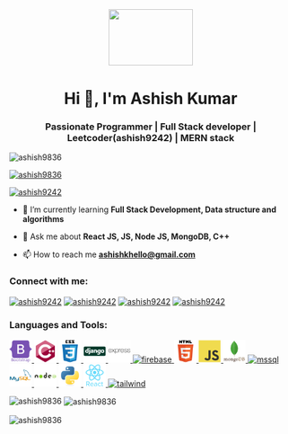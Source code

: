 
<div style="text-align:center"><img src="https://github.githubassets.com/images/modules/open_graph/github-octocat.png" width="150" height="100" /></div>

<h1 align="center">Hi 👋, I'm Ashish Kumar</h1>
<h3 align="center">Passionate Programmer | Full Stack developer | Leetcoder(ashish9242) | MERN stack</h3>
<p align="left"> <img src="https://komarev.com/ghpvc/?username=ashish9836&label=Profile%20views&color=0e75b6&style=flat" alt="ashish9836" /> </p>

<p align="left"> <a href="https://github.com/ryo-ma/github-profile-trophy"><img src="https://github-profile-trophy.vercel.app/?username=ashish9836" alt="ashish9836" /></a> </p>

<p align="left"> <a href="https://twitter.com/ashish9242" target="blank"><img src="https://img.shields.io/twitter/follow/ashish9242?logo=twitter&style=for-the-badge" alt="ashish9242" /></a> </p>

- 🌱 I’m currently learning **Full Stack Development, Data structure and algorithms**

- 💬 Ask me about **React JS, JS, Node JS, MongoDB, C++**

- 📫 How to reach me **ashishkhello@gmail.com**

<h3 align="left">Connect with me:</h3>
<p align="left">
<a href="https://twitter.com/ashish9242" target="blank"><img align="center" src="https://raw.githubusercontent.com/rahuldkjain/github-profile-readme-generator/master/src/images/icons/Social/twitter.svg" alt="ashish9242" height="30" width="40" /></a>
<a href="https://www.codechef.com/users/ashish9242" target="blank"><img align="center" src="https://cdn.jsdelivr.net/npm/simple-icons@3.1.0/icons/codechef.svg" alt="ashish9242" height="30" width="40" /></a>
<a href="https://codeforces.com/profile/ashish9242" target="blank"><img align="center" src="https://raw.githubusercontent.com/rahuldkjain/github-profile-readme-generator/master/src/images/icons/Social/codeforces.svg" alt="ashish9242" height="30" width="40" /></a>
<a href="https://www.leetcode.com/ashish9242" target="blank"><img align="center" src="https://raw.githubusercontent.com/rahuldkjain/github-profile-readme-generator/master/src/images/icons/Social/leet-code.svg" alt="ashish9242" height="30" width="40" /></a>
</p>

<h3 align="left">Languages and Tools:</h3>
<p align="left"> <a href="https://getbootstrap.com" target="_blank" rel="noreferrer"> <img src="https://raw.githubusercontent.com/devicons/devicon/master/icons/bootstrap/bootstrap-plain-wordmark.svg" alt="bootstrap" width="40" height="40"/> </a> <a href="https://www.w3schools.com/cpp/" target="_blank" rel="noreferrer"> <img src="https://raw.githubusercontent.com/devicons/devicon/master/icons/cplusplus/cplusplus-original.svg" alt="cplusplus" width="40" height="40"/> </a> <a href="https://www.w3schools.com/css/" target="_blank" rel="noreferrer"> <img src="https://raw.githubusercontent.com/devicons/devicon/master/icons/css3/css3-original-wordmark.svg" alt="css3" width="40" height="40"/> </a> <a href="https://www.djangoproject.com/" target="_blank" rel="noreferrer"> <img src="https://raw.githubusercontent.com/devicons/devicon/master/icons/django/django-original.svg" alt="django" width="40" height="40"/> </a> <a href="https://expressjs.com" target="_blank" rel="noreferrer"> <img src="https://raw.githubusercontent.com/devicons/devicon/master/icons/express/express-original-wordmark.svg" alt="express" width="40" height="40"/> </a> <a href="https://firebase.google.com/" target="_blank" rel="noreferrer"> <img src="https://www.vectorlogo.zone/logos/firebase/firebase-icon.svg" alt="firebase" width="40" height="40"/> </a> <a href="https://www.w3.org/html/" target="_blank" rel="noreferrer"> <img src="https://raw.githubusercontent.com/devicons/devicon/master/icons/html5/html5-original-wordmark.svg" alt="html5" width="40" height="40"/> </a> <a href="https://developer.mozilla.org/en-US/docs/Web/JavaScript" target="_blank" rel="noreferrer"> <img src="https://raw.githubusercontent.com/devicons/devicon/master/icons/javascript/javascript-original.svg" alt="javascript" width="40" height="40"/> </a> <a href="https://www.mongodb.com/" target="_blank" rel="noreferrer"> <img src="https://raw.githubusercontent.com/devicons/devicon/master/icons/mongodb/mongodb-original-wordmark.svg" alt="mongodb" width="40" height="40"/> </a> <a href="https://www.microsoft.com/en-us/sql-server" target="_blank" rel="noreferrer"> <img src="https://www.svgrepo.com/show/303229/microsoft-sql-server-logo.svg" alt="mssql" width="40" height="40"/> </a> <a href="https://www.mysql.com/" target="_blank" rel="noreferrer"> <img src="https://raw.githubusercontent.com/devicons/devicon/master/icons/mysql/mysql-original-wordmark.svg" alt="mysql" width="40" height="40"/> </a> <a href="https://nodejs.org" target="_blank" rel="noreferrer"> <img src="https://raw.githubusercontent.com/devicons/devicon/master/icons/nodejs/nodejs-original-wordmark.svg" alt="nodejs" width="40" height="40"/> </a> <a href="https://www.python.org" target="_blank" rel="noreferrer"> <img src="https://raw.githubusercontent.com/devicons/devicon/master/icons/python/python-original.svg" alt="python" width="40" height="40"/> </a> <a href="https://reactjs.org/" target="_blank" rel="noreferrer"> <img src="https://raw.githubusercontent.com/devicons/devicon/master/icons/react/react-original-wordmark.svg" alt="react" width="40" height="40"/> </a> <a href="https://tailwindcss.com/" target="_blank" rel="noreferrer"> <img src="https://www.vectorlogo.zone/logos/tailwindcss/tailwindcss-icon.svg" alt="tailwind" width="40" height="40"/> </a> </p>

<p><img align="left" src="https://github-readme-stats.vercel.app/api/top-langs?username=ashish9836&show_icons=true&locale=en&layout=compact" alt="ashish9836" /></p>

<p>&nbsp;<img align="center" src="https://github-readme-stats.vercel.app/api?username=ashish9836&show_icons=true&locale=en" alt="ashish9836" /></p>

<p><img align="center" src="https://github-readme-streak-stats.herokuapp.com/?user=ashish9836&" alt="ashish9836" /></p>
